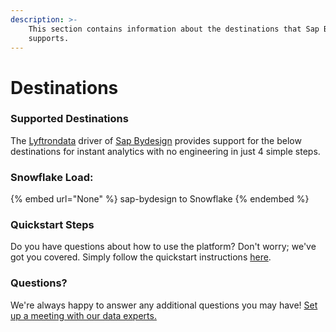 ```yaml
---
description: >-
    This section contains information about the destinations that Sap Bydesign
    supports.
---
```


# Destinations

### Supported Destinations

The [Lyftrondata](https://www.lyftrondata.com/) driver of [Sap Bydesign](None) provides support for the below destinations for instant analytics with no engineering in just 4 simple steps.

### Snowflake Load:

{% embed url="None" %}
sap-bydesign to Snowflake
{% endembed %}

### Quickstart Steps

Do you have questions about how to use the platform? Don't worry; we've got you covered. Simply follow the quickstart instructions [here](README.md).

### Questions? <a href="#questions" id="questions"></a>

We're always happy to answer any additional questions you may have! [Set up a meeting with our data experts.](https://www.lyftrondata.com/book-a-meeting/)
